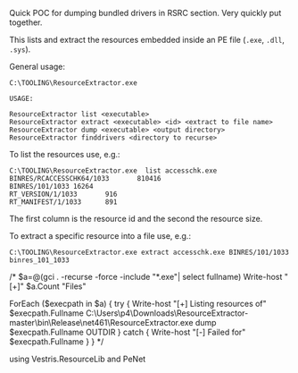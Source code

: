 ﻿Quick POC for dumping bundled drivers in RSRC section. Very quickly put together.

This lists and extract the resources embedded inside an PE file (`.exe`, `.dll`, `.sys`).

General usage:

	C:\TOOLING\ResourceExtractor.exe

	USAGE:

	ResourceExtractor list <executable>
	ResourceExtractor extract <executable> <id> <extract to file name>
	ResourceExtractor dump <executable> <output directory>
	ResourceExtractor finddrivers <directory to recurse>



To list the resources use, e.g.:

	C:\TOOLING\ResourceExtractor.exe  list accesschk.exe
	BINRES/RCACCESSCHK64/1033       810416
	BINRES/101/1033 16264
	RT_VERSION/1/1033       916
	RT_MANIFEST/1/1033      891

The first column is the resource id and the second the resource size.



To extract a specific resource into a file use, e.g.:

	C:\TOOLING\ResourceExtractor.exe extract accesschk.exe BINRES/101/1033 binres_101_1033


/*
$a=@(gci . -recurse -force -include "*.exe"| select fullname)
Write-host "[+]" $a.Count "Files"

ForEach ($execpath in $a)
{
	try 
	{
		Write-host "[+] Listing resources of" $execpath.Fullname
		C:\Users\p4\Downloads\ResourceExtractor-master\bin\Release\net461\ResourceExtractor.exe dump $execpath.Fullname OUTDIR
	} 
	catch 
	{
		Write-host "[-] Failed for" $execpath.Fullname
	}
}
*/



using Vestris.ResourceLib and PeNet